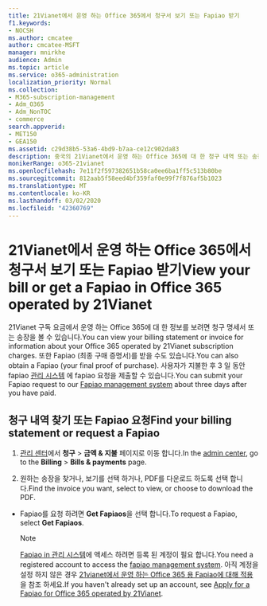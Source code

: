 ```yaml
---
title: 21Vianet에서 운영 하는 Office 365에서 청구서 보기 또는 Fapiao 받기
f1.keywords:
- NOCSH
ms.author: cmcatee
author: cmcatee-MSFT
manager: mnirkhe
audience: Admin
ms.topic: article
ms.service: o365-administration
localization_priority: Normal
ms.collection:
- M365-subscription-management
- Adm_O365
- Adm_NonTOC
- commerce
search.appverid:
- MET150
- GEA150
ms.assetid: c29d38b5-53a6-4bd9-b7aa-ce12c902da83
description: 중국의 21Vianet에서 운영 하는 Office 365에 대 한 청구 내역 또는 송장을 확인 합니다.
monikerRange: o365-21vianet
ms.openlocfilehash: 7e11f2f597382651b58ca0ee6ba1ff5c513b80be
ms.sourcegitcommit: 812aab5f58eed4bf359faf0e99f7f876af5b1023
ms.translationtype: MT
ms.contentlocale: ko-KR
ms.lasthandoff: 03/02/2020
ms.locfileid: "42360769"
---
```

# <a name="view-your-bill-or-get-a-fapiao-in-office-365-operated-by-21vianet"></a><span data-ttu-id="703ec-103">21Vianet에서 운영 하는 Office 365에서 청구서 보기 또는 Fapiao 받기</span><span class="sxs-lookup"><span data-stu-id="703ec-103">View your bill or get a Fapiao in Office 365 operated by 21Vianet</span></span>

<span data-ttu-id="703ec-104">21Vianet 구독 요금에서 운영 하는 Office 365에 대 한 정보를 보려면 청구 명세서 또는 송장을 볼 수 있습니다.</span><span class="sxs-lookup"><span data-stu-id="703ec-104">You can view your billing statement or invoice for information about your Office 365 operated by 21Vianet subscription charges.</span></span> <span data-ttu-id="703ec-105">또한 Fapiao (최종 구매 증명서)를 받을 수도 있습니다.</span><span class="sxs-lookup"><span data-stu-id="703ec-105">You can also obtain a Fapiao (your final proof of purchase).</span></span> <span data-ttu-id="703ec-106">사용자가 지불한 후 3 일 동안 fapiao [관리 시스템](https://go.microsoft.com/fwlink/p/?linkid=837465) 에 fapiao 요청을 제출할 수 있습니다.</span><span class="sxs-lookup"><span data-stu-id="703ec-106">You can submit your Fapiao request to our [Fapiao management system](https://go.microsoft.com/fwlink/p/?linkid=837465) about three days after you have paid.</span></span> 
  
## <a name="find-your-billing-statement-or-request-a-fapiao"></a><span data-ttu-id="703ec-107">청구 내역 찾기 또는 Fapiao 요청</span><span class="sxs-lookup"><span data-stu-id="703ec-107">Find your billing statement or request a Fapiao</span></span>
1. <span data-ttu-id="703ec-108">[관리 센터](https://go.microsoft.com/fwlink/p/?linkid=850627)에서 **청구** \> **금액 & 지불** 페이지로 이동 합니다.</span><span class="sxs-lookup"><span data-stu-id="703ec-108">In the [admin center](https://go.microsoft.com/fwlink/p/?linkid=850627), go to the **Billing** \> **Bills & payments** page.</span></span>
    
2. <span data-ttu-id="703ec-109">원하는 송장을 찾거나, 보기를 선택 하거나, PDF를 다운로드 하도록 선택 합니다.</span><span class="sxs-lookup"><span data-stu-id="703ec-109">Find the invoice you want, select to view, or choose to download the PDF.</span></span>

    
  - <span data-ttu-id="703ec-110">Fapiao를 요청 하려면 **Get Fapiaos**을 선택 합니다.</span><span class="sxs-lookup"><span data-stu-id="703ec-110">To request a Fapiao, select **Get Fapiaos**.</span></span>
    
    > [!NOTE]
    > <span data-ttu-id="703ec-111">[Fapiao in 관리 시스템](https://go.microsoft.com/fwlink/p/?linkid=837465)에 액세스 하려면 등록 된 계정이 필요 합니다.</span><span class="sxs-lookup"><span data-stu-id="703ec-111">You need a registered account to access the [fapiao management system](https://go.microsoft.com/fwlink/p/?linkid=837465).</span></span> <span data-ttu-id="703ec-112">아직 계정을 설정 하지 않은 경우 [21vianet에서 운영 하는 Office 365 용 Fapiao에 대해 적용](apply-for-a-fapiao.md)을 참조 하세요.</span><span class="sxs-lookup"><span data-stu-id="703ec-112">If you haven't already set up an account, see [Apply for a Fapiao for Office 365 operated by 21Vianet](apply-for-a-fapiao.md).</span></span> 
